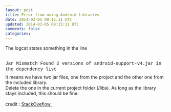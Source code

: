 ```yaml
---           
layout: post
title: Error from using Android libraries 
date: 2014-03-05 09:15:11 UTC
updated: 2014-03-05 09:15:11 UTC
comments: false
categories: 
---
```


The logcat states something in the line<br /><br /><div style="background-color: white; border: 0px; margin: 0px 0px 7px; padding: 0px; vertical-align: baseline;"><span style="font-family: Courier New, Courier, monospace; line-height: 1.3;">Jar Mismatch Found 2 versions of android-support-v4.jar in the dependency list</span></div>It means we have two jar files, one from the project and the other one from the included library. <br />Delete the one in the current project folder (/libs). As long as the library stays included, this should be fine.<br /><br />credit : <a href="http://stackoverflow.com/questions/12045568/jar-mismatch-found-2-versions-of-android-support-v4-jar-in-the-dependency-list">StackOveflow&nbsp;</a><br /><br />